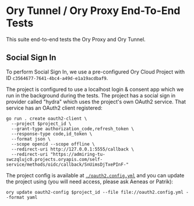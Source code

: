 # Ory Tunnel / Ory Proxy End-To-End Tests

This suite end-to-end tests the Ory Proxy and Ory Tunnel.

## Social Sign In

To perform Social Sign In, we use a pre-configured Ory Cloud Project with ID
`c3564677-7641-4bc4-a49d-e1a19acdbaf9`.

The project is configured to use a localhost login & consent app which we run in
the background during the tests. The project has a social sign in provider
called "hydra" which uses the project's own OAuth2 service. That service has an
OAuth2 client registered:

```shell
go run . create oauth2-client \
  --project $project_id \
  --grant-type authorization_code,refresh_token \
  --response-type code,id_token \
  --format json \
  --scope openid --scope offline \
  --redirect-uri http://127.0.0.1:5555/callback \
  --redirect-uri "https://admiring-tu-swczqlujc0.projects.oryapis.com/self-service/methods/oidc/callback/SnUimsDjTxePInF-"
```

The project config is available at [`./oauth2.config.yml`](./oauth2.config.yml)
and you can update the project using (you will need access, please ask Aeneas or
Patrik):

```
ory update oauth2-config $project_id --file file://oauth2.config.yml --format yaml
```
